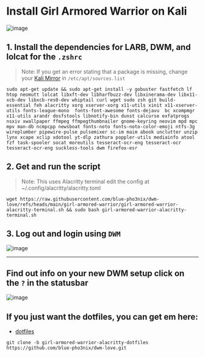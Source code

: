 

# Install Girl Armored Warrior on Kali
![image](https://github.com/user-attachments/assets/2c47b31e-5b56-4c5a-8a1c-23cc2e8266c8)

## 1. Install the dependencies for LARB, DWM, and lolcat for the `.zshrc`
> Note: If you get an error stating that a package is missing, change your [Kali Mirror](https://cdimage.kali.org/README?mirrorlist) in `/etc/apt/sources.list`  

```
sudo apt-get update && sudo apt-get install -y gobuster fastfetch lf htop neomutt lolcat libxft-dev libharfbuzz-dev libxinerama-dev libx11-xcb-dev libxcb-res0-dev whiptail curl wget sudo zsh git build-essential feh alacritty xorg xserver-xorg x11-utils xinit x11-xserver-utils fonts-league-mono  fonts-font-awesome fonts-dejavu  bc xcompmgr x11-utils arandr dosfstools libnotify-bin dunst calcurse exfatprogs nsxiv xwallpaper ffmpeg ffmpegthumbnailer gnome-keyring neovim mpd mpc mpv man-db ncmpcpp newsboat fonts-noto fonts-noto-color-emoji ntfs-3g wireplumber pipewire-pulse pulsemixer sc-im maim abook unclutter unzip lynx xcape xclip xdotool yt-dlp zathura poppler-utils mediainfo atool fzf task-spooler socat moreutils tesseract-ocr-eng tesseract-ocr tesseract-ocr-eng suckless-tools dwm firefox-esr
```

## 2. Get and run the script
> Note: This uses Alacritty terminal edit the config at ~/.config/alacritty/alacritty.toml

```
wget https://raw.githubusercontent.com/blue-pho3nix/dwm-love/refs/heads/main/girl-armored-warrior/girl-armored-warrior-alacritty-terminal.sh && sudo bash girl-armored-warrior-alacritty-terminal.sh
```

## 3. Log out and login using `DWM`

![image](https://github.com/user-attachments/assets/962e46d6-903b-499b-a6b9-9ae2094cf3a4)

--- 

## Find out info on your new DWM setup click on the `?` in the statusbar

![image](https://github.com/user-attachments/assets/35a1a856-4789-4bf9-8c2c-8700093652b9)

## If you just want the dotfiles, you can get em here:

- [dotfiles](https://github.com/blue-pho3nix/dwm-love/tree/girl-armored-warrior-alacritty-dotfiles)

```
git clone -b girl-armored-warrior-alacritty-dotfiles https://github.com/blue-pho3nix/dwm-love.git
```

